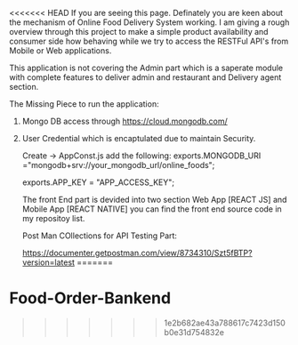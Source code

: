 <<<<<<< HEAD
If you are seeing this page. Definately you are keen about the mechanism of Online Food Delivery System working. I am giving a rough overview through this project to make a simple product availability and consumer side how behaving while we try to access the RESTFul API's from Mobile or Web applications.

This application is not covering the Admin part which is a saperate module with complete features to deliver admin and restaurant and Delivery agent section.

The Missing Piece to run the application:

1. Mongo DB access through https://cloud.mongodb.com/
2. User Credential which is encaptulated due to maintain Security.

   Create -> AppConst.js
   add the following:
   exports.MONGODB_URI ="mongodb+srv://your_mongodb_url/online_foods";

   exports.APP_KEY = "APP_ACCESS_KEY";

   The front End part is devided into two section Web App [REACT JS] and Mobile App [REACT NATIVE] you can find the front end source code in my repositoy list.

   Post Man COllections for API Testing Part:

   https://documenter.getpostman.com/view/8734310/Szt5fBTP?version=latest
=======
# Food-Order-Bankend
>>>>>>> 1e2b682ae43a788617c7423d150b0e31d754832e

